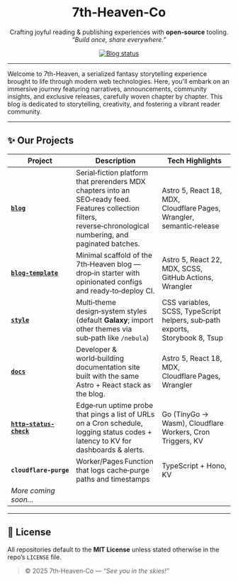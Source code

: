 <!-- .github/README.md – Organization profile -->
<!--
<p align="center">
  <img src="https://raw.githubusercontent.com/7th-heaven-co/assets/main/logo.svg" width="180" alt="7th‑Heaven‑Co logo">
</p>
-->
<h1 align="center">7th‑Heaven‑Co</h1>
<p align="center">
  Crafting joyful reading & publishing experiences with <strong>open‑source</strong> tooling.<br>
  <em>“Build once, share everywhere.”</em>
</p>

<p align="center">
  <!-- Blog site status -->
  <a href="https://7th-heaven.blog">
    <img src="https://img.shields.io/website?label=Blog&down_color=red&down_message=offline&up_color=brightgreen&up_message=online&url=https%3A%2F%2F7th-heaven.blog" alt="Blog status">
  </a>
    <!-- Docs site status
  <a href="https://docs.7th-heaven.blog">
    <img src="https://img.shields.io/website?label=Docs&down_color=red&down_message=offline&up_color=brightgreen&up_message=online&url=https%3A%2F%2Fdocs.7th-heaven.blog" alt="Docs status">
  </a> -->
 <!-- Style package (npm) 
  <a href="https://www.npmjs.com/package/@7th-heaven-co/style">
    <img src="https://img.shields.io/npm/v/@7th-heaven-co/style?label=Style%20pkg&logo=npm" alt="npm version">
  </a>-->
  <!-- Discord community 
  <a href="https://discord.gg/7th-heaven">
    <img src="https://img.shields.io/discord/123456789012345678?label=Discord&logo=discord" alt="Discord">
  </a>-->
</p>

---

Welcome to 7th-Heaven, a serialized fantasy storytelling experience brought to life through modern web technologies. Here, you'll embark on an immersive journey featuring narratives, announcements, community insights, and exclusive releases, carefully woven chapter by chapter. This blog is dedicated to storytelling, creativity, and fostering a vibrant reader community.

---

## ✨ Our Projects

| Project                  | Description | Tech Highlights |
|--------------------------|-------------|-----------------|
| **[`blog`](https://github.com/7th-heaven-co/blog)** | Serial‑fiction platform that prerenders MDX chapters into an SEO‑ready feed. Features collection filters, reverse‑chronological numbering, and paginated batches. | Astro 5, React 18, MDX, Cloudflare Pages, Wrangler, semantic‑release |
| **[`blog-template`](https://github.com/7th-heaven-co/blog-template)** | Minimal scaffold of the 7th‑Heaven blog — drop‑in starter with opinionated configs and ready‑to‑deploy CI. | Astro 5, React 22, MDX, SCSS, GitHub Actions, Wrangler |
| **[`style`](https://github.com/7th-heaven-co/style)** | Multi‑theme design‑system styles (default **Galaxy**; import other themes via sub‑path like `/nebula`) | CSS variables, SCSS, TypeScript helpers, sub‑path exports, Storybook 8, Tsup |
| **[`docs`](https://github.com/7th-heaven-co/docs)** | Developer & world‑building documentation site built with the same Astro + React stack as the blog. | Astro 5, React 18, MDX, Cloudflare Pages, Wrangler |
| **[`http-status-check`](https://github/com/7th-heaven-co/http-status-check)** | Edge‑run uptime probe that pings a list of URLs on a Cron schedule, logging status codes + latency to KV for dashboards & alerts. | Go (TinyGo → Wasm), Cloudflare Workers, Cron Triggers, KV |
| **`cloudflare‑purge`** | Worker/Pages Function that logs cache‑purge paths and timestamps | TypeScript + Hono, KV |
| _More coming soon…_ | | |

---
<!--
## 💬 Community & Support

- **Discord:** `discord.gg/7th-heaven`  
- **Issues:** Use the issue tracker in the relevant repo.  
- **Twitter/X:** [@7thHeavenCo](https://x.com/7thHeavenCo)  

---
-->

## 📜 License

All repositories default to the **MIT License** unless stated otherwise in the repo’s `LICENSE` file.

> © 2025 7th‑Heaven‑Co — *“See you in the skies!”*

<!--

**Here are some ideas to get you started:**

🙋‍♀️ A short introduction - what is your organization all about?
🌈 Contribution guidelines - how can the community get involved?
👩‍💻 Useful resources - where can the community find your docs? Is there anything else the community should know?
🍿 Fun facts - what does your team eat for breakfast?
🧙 Remember, you can do mighty things with the power of [Markdown](https://docs.github.com/github/writing-on-github/getting-started-with-writing-and-formatting-on-github/basic-writing-and-formatting-syntax)

Apply later:
-->
